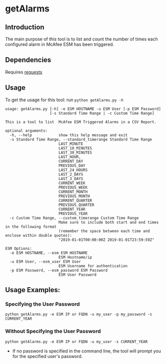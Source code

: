 # getAlarms

## Introduction
The main purpose of this tool is to list and count the number of times each configured alarm in McAfee ESM has been triggered.

## Dependencies
Requires [requests](https://github.com/requests/requests)

## Usage
To get the usage for this tool:
  run `python getAlarms.py -h`

```
usage: getAlarms.py [-h] -e ESM HOSTNAME -u ESM User [-p ESM Password]
                    [-s Standard Time Range | -c Custom Time Range]

This is a tool to list  McAfee ESM Triggered Alarms in a CSV Report.

optional arguments:
  -h, --help            show this help message and exit
  -s Standard Time Range, --standard_timerange Standard Time Range
                        LAST_MINUTE
                        LAST_10_MINUTES
                        LAST_30_MINUTES
                        LAST_HOUR,
                        CURRENT_DAY
                        PREVIOUS_DAY
                        LAST_24_HOURS
                        LAST_2_DAYS
                        LAST_3_DAYS
                        CURRENT_WEEK
                        PREVIOUS_WEEK
                        CURRENT_MONTH
                        PREVIOUS_MONTH
                        CURRENT_QUARTER
                        PREVIOUS_QUARTER
                        CURRENT_YEAR
                        PREVIOUS_YEAR
  -c Custom Time Range, --custom_timerange Custom Time Range
                        Make sure to include both start and end times in the following format 
                        (remember the space between each time and enclose within double quotes): 
                        "2019-01-01T00:00:00Z 2019-01-01T23:59:59Z"

ESM Options:
  -e ESM HOSTNAME, --esm ESM HOSTNAME
                        ESM Hostname/ip
  -u ESM User, --esm_user ESM User
                        ESM Username for authentication
  -p ESM Password, --esm_password ESM Password
                        ESM User Password
```

## Usage Examples:

### Specifying the User Password
`python getAlarms.py -e ESM IP or FQDN -u my_user -p my_password -s CURRENT_YEAR`

### Without Specifying the User Password
`python getAlarms.py -e ESM IP or FQDN -u my_user -s CURRENT_YEAR`
- If no password is specified in the command line, the tool will prompt you for the specified user's password.

